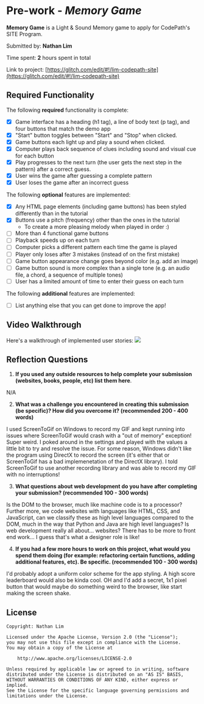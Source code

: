 # Pre-work - *Memory Game*

**Memory Game** is a Light & Sound Memory game to apply for CodePath's SITE Program. 

Submitted by: **Nathan Lim**

Time spent: **2** hours spent in total

Link to project: [https://glitch.com/edit/#!/lim-codepath-site](https://glitch.com/edit/#!/lim-codepath-site)

## Required Functionality

The following **required** functionality is complete:

* [X] Game interface has a heading (h1 tag), a line of body text (p tag), and four buttons that match the demo app
* [X] "Start" button toggles between "Start" and "Stop" when clicked. 
* [X] Game buttons each light up and play a sound when clicked. 
* [X] Computer plays back sequence of clues including sound and visual cue for each button
* [X] Play progresses to the next turn (the user gets the next step in the pattern) after a correct guess. 
* [X] User wins the game after guessing a complete pattern
* [X] User loses the game after an incorrect guess

The following **optional** features are implemented:

* [X] Any HTML page elements (including game buttons) has been styled differently than in the tutorial
* [X] Buttons use a pitch (frequency) other than the ones in the tutorial
  * To create a more pleasing melody when played in order :)
* [ ] More than 4 functional game buttons
* [ ] Playback speeds up on each turn
* [ ] Computer picks a different pattern each time the game is played
* [ ] Player only loses after 3 mistakes (instead of on the first mistake)
* [ ] Game button appearance change goes beyond color (e.g. add an image)
* [ ] Game button sound is more complex than a single tone (e.g. an audio file, a chord, a sequence of multiple tones)
* [ ] User has a limited amount of time to enter their guess on each turn

The following **additional** features are implemented:

- [ ] List anything else that you can get done to improve the app!

## Video Walkthrough

Here's a walkthrough of implemented user stories:
![](https://cdn.glitch.com/f770344e-9232-4d71-8c15-3717ef427f15%2Fcodepath.gif?v=1616641587440)


## Reflection Questions
1. **If you used any outside resources to help complete your submission (websites, books, people, etc) list them here**. 

N/A

2. **What was a challenge you encountered in creating this submission (be specific)? How did you overcome it? (recommended 200 - 400 words)**

I used ScreenToGif on Windows to record my GIF and kept running into issues where ScreenToGif would crash with a "out of memory" exception! Super weird.
I poked around in the settings and played with the values a little bit to try and resolve the issue.
For some reason, Windows didn't like the program using DirectX to record the screen (it's either that or ScreenToGif has a bad implemenetation of the DirectX library).
I told ScreenToGif to use another recording library and was able to record my GIF with no interruptions!

3. **What questions about web development do you have after completing your submission? (recommended 100 - 300 words)**

Is the DOM to the browser, much like machine code is to a processor? Further more, we code websites with languages like HTML, CSS, and JavaScript, can we classify these as high level languages compared to the DOM, much in the way that Python and Java are high level languages?
Is web development really all about... websites? There has to be more to front end work... I guess that's what a designer role is like!

4. **If you had a few more hours to work on this project, what would you spend them doing (for example: refactoring certain functions, adding additional features, etc). Be specific. (recommended 100 - 300 words)**

I'd probably adopt a uniform color scheme for the app styling. A high score leaderboard would also be kinda cool. OH and I'd add a secret, 1x1 pixel button that would maybe do something weird to the browser, like start making the screen shake.



## License

    Copyright: Nathan Lim

    Licensed under the Apache License, Version 2.0 (the "License");
    you may not use this file except in compliance with the License.
    You may obtain a copy of the License at

        http://www.apache.org/licenses/LICENSE-2.0

    Unless required by applicable law or agreed to in writing, software
    distributed under the License is distributed on an "AS IS" BASIS,
    WITHOUT WARRANTIES OR CONDITIONS OF ANY KIND, either express or implied.
    See the License for the specific language governing permissions and
    limitations under the License.
